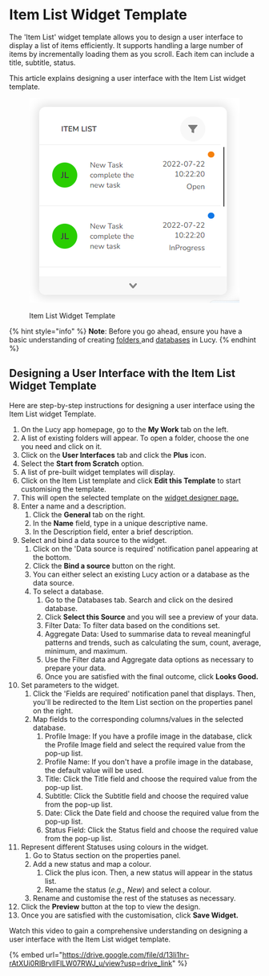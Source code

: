 # Item List Widget Template

The 'Item List' widget template allows you to design a user interface to display a list of items efficiently. It supports handling a large number of items by incrementally loading them as you scroll. Each item can include a title, subtitle, status.

This article explains designing a user interface with the Item List widget template.

<figure><img src="../../../.gitbook/assets/image (62).png" alt=""><figcaption><p>Item List Widget Template</p></figcaption></figure>

{% hint style="info" %}
**Note**: Before you go ahead, ensure you have a basic understanding of creating [folders ](../../creating-a-new-folder.md)and [databases](../../databases/creating-and-editing-databases/) in Lucy.
{% endhint %}



## Designing a User Interface with the Item List Widget Template

Here are step-by-step instructions for designing a user interface using the Item List widget Template.

1. On the Lucy app homepage, go to the **My Work** tab on the left.
2. A list of existing folders will appear. To open a folder, choose the one you need and click on it.
3. Click on the **User Interfaces** tab and click the **Plus** icon.
4. Select the **Start from Scratch** option.
5. A list of pre-built widget templates will display.
6. Click on the Item List template and click **Edit this Template** to start customising the template.
7. This will open the selected template on the [widget designer page.](../working-with-the-widget-designer.md)
8. Enter a name and a description.
   1. Click the **General** tab on the right.
   2. In the **Name** field, type in a unique descriptive name.
   3. In the Description field, enter a brief description.
9. Select and bind a data source to the widget.
   1. Click on the 'Data source is required' notification panel appearing at the bottom.
   2. Click the **Bind a source** button on the right.
   3. You can either select an existing Lucy action or a database as the data source.
   4. To select a database.
      1. Go to the Databases tab. Search and click on the desired database.
      2. Click **Select this Source** and you will see a preview of your data.
      3. Filter Data: To filter data based on the conditions set.
      4. Aggregate Data: Used to summarise data to reveal meaningful patterns and trends, such as calculating the sum, count, average, minimum, and maximum.
      5. Use the Filter data and Aggregate data options as necessary to prepare your data.
      6. Once you are satisfied with the final outcome, click **Looks Good.**
10. Set parameters to the widget.&#x20;
    1. Click the 'Fields are required' notification panel that displays. Then, you'll be redirected to the Item List section on the properties panel on the right.
    2. Map fields to the corresponding columns/values in the selected database.
       1. Profile Image: If you have a profile image in the database, click the Profile Image field and select the required value from the pop-up list.
       2. Profile Name: If you don't have a profile image in the database, the default value will be used.
       3. Title: Click the Title field and choose the required value from the pop-up list.
       4. Subtitle: Click the Subtitle field and choose the required value from the pop-up list.
       5. Date: Click the Date field and choose the required value from the pop-up list.
       6. Status Field: Click the Status field and choose the required value from the pop-up list.
11. Represent different Statuses using colours in the widget.
    1. Go to Status section on the properties panel.
    2. Add a new status and map a colour.
       1. Click the plus icon. Then, a new status will appear in the  status list.
       2. Rename the status (_e.g., New_) and select a colour.
    3. Rename and customise  the rest of the statuses as necessary.
12. Click the **Preview** button at the top to view the design.
13. Once you are satisfied with the customisation, click **Save Widget.**&#x20;

Watch this video to gain a comprehensive understanding on designing a user interface with the Item List widget template.

{% embed url="https://drive.google.com/file/d/13Ii1hr-rAtXUi0RlBrvIIFlLW07RWJ_u/view?usp=drive_link" %}

